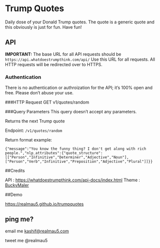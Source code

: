 # Trump Quotes
Daily dose of your Donald Trump quotes. The quote is a generic quote and this obviously is just for fun. Have fun!


## API

**IMPORTANT:** The base URL for all API requests should be `https://api.whatdoestrumpthink.com/api/`
Use this URL for all requests. All HTTP requests will be redirected over to HTTPS.

### Authentication
There is no authentication or authroization for the API; it’s 100% open and free. Please don’t abuse your use.

###HTTP Request
GET v1/quotes/random

###Query Parameters
This query doesn’t accept any parameters.

Returns the next Trump quote

Endpoint: `/v1/quotes/random`

Return format example: 

    {"message":"You know the funny thing? I don't get along with rich people.","nlp_attributes":{"quote_structure":[["Person","Infinitive","Determiner","Adjective","Noun"],["Person","Verb","Infinitive","Preposition","Adjective","Plural"]]}}


##Credits

API   : https://whatdoestrumpthink.com/api-docs/index.html Theme : [BuckyMaler](https://github.com/BuckyMaler)


##Demo

https://realmau5.github.io/trumpquotes

## ping me?


email me kashif@realmau5.com

tweet me @realmau5
